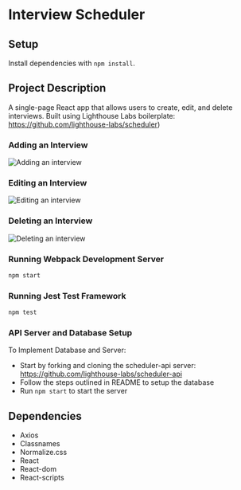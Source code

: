 # Interview Scheduler

## Setup

Install dependencies with `npm install`.

## Project Description

A single-page React app that allows users to create, edit, and delete interviews. Built using Lighthouse Labs boilerplate: https://github.com/lighthouse-labs/scheduler)

### Adding an Interview

![Adding an interview](https://github.com/feltfan/scheduler/blob/master/docs/addappointment.gif?raw=true)

### Editing an Interview

![Editing an interview](https://github.com/feltfan/scheduler/blob/master/docs/editappointment.gif?raw=true)

### Deleting an Interview

![Deleting an interview](<https://github.com/feltfan/scheduler/blob/master/docs/deleteappointment(1).gif?raw=true>)

### Running Webpack Development Server

```sh
npm start
```

### Running Jest Test Framework

```sh
npm test
```

### API Server and Database Setup

To Implement Database and Server:

- Start by forking and cloning the scheduler-api server: https://github.com/lighthouse-labs/scheduler-api
- Follow the steps outlined in README to setup the database
- Run `npm start` to start the server

## Dependencies

- Axios
- Classnames
- Normalize.css
- React
- React-dom
- React-scripts
